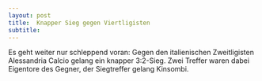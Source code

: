 ```yaml
---
layout: post
title:  Knapper Sieg gegen Viertligisten
subtitle:  
---
```


Es geht weiter nur schleppend voran: Gegen den italienischen Zweitligisten Alessandria Calcio gelang ein knapper 3:2-Sieg. Zwei Treffer waren dabei Eigentore des Gegner, der Siegtreffer gelang Kinsombi.


